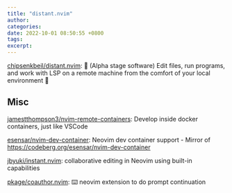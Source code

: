 ```yaml
---
title: "distant.nvim"
author: 
categories: 
date: 2022-10-01 08:50:55 +0800
tags: 
excerpt: 
---
```


[chipsenkbeil/distant.nvim](https://github.com/chipsenkbeil/distant.nvim): 🚧 (Alpha stage software) Edit files, run programs, and work with LSP on a remote machine from the comfort of your local environment 🚧



## Misc


[jamestthompson3/nvim-remote-containers](https://github.com/jamestthompson3/nvim-remote-containers): Develop inside docker containers, just like VSCode


[esensar/nvim-dev-container](https://github.com/esensar/nvim-dev-container): Neovim dev container support - Mirror of https://codeberg.org/esensar/nvim-dev-container



[jbyuki/instant.nvim](https://github.com/jbyuki/instant.nvim): collaborative editing in Neovim using built-in capabilities


[pkage/coauthor.nvim](https://github.com/pkage/coauthor.nvim): ⌨️ neovim extension to do prompt continuation






